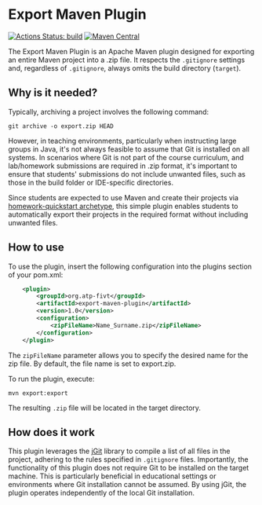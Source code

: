 # Export Maven Plugin

[![Actions Status: build](https://github.com/atp-mipt/export-maven-plugin/workflows/build/badge.svg)](https://github.com/atp-mipt/export-maven-plugin/actions?query=workflow%3A"build")
[![Maven Central](https://maven-badges.herokuapp.com/maven-central/org.atp-fivt/export-maven-plugin/badge.svg)](https://maven-badges.herokuapp.com/maven-central/org.atp-fivt/export-maven-plugin)

The Export Maven Plugin is an Apache Maven plugin designed for exporting an entire Maven project into a .zip file. It respects the `.gitignore` settings and, regardless of `.gitignore`, always omits the build directory (`target`).

## Why is it needed?

Typically, archiving a project involves the following command:

```shell
git archive -o export.zip HEAD
```

However, in teaching environments, particularly when instructing large groups in Java, it's not always feasible to assume that Git is installed on all systems. In scenarios where Git is not part of the course curriculum, and lab/homework submissions are required in .zip format, it's important to ensure that students' submissions do not include unwanted files, such as those in the build folder or IDE-specific directories.

Since students are expected to use Maven and create their projects via [homework-quickstart archetype](https://github.com/atp-mipt/homework-quickstart), this simple plugin enables students to automatically export their projects in the required format without including unwanted files.

## How to use

To use the plugin, insert the following configuration into the plugins section of your pom.xml:

```xml
    <plugin>
        <groupId>org.atp-fivt</groupId>
        <artifactId>export-maven-plugin</artifactId>
        <version>1.0</version>
        <configuration>
            <zipFileName>Name_Surname.zip</zipFileName>
        </configuration>
    </plugin>
```

The `zipFileName` parameter allows you to specify the desired name for the zip file. By default, the file name is set to export.zip.

To run the plugin, execute:

```shell
mvn export:export
```

The resulting `.zip` file will be located in the target directory.

## How does it work

This plugin leverages the [jGit](https://www.eclipse.org/jgit/) library to compile a list of all files in the project, adhering to the rules specified in `.gitignore` files. Importantly, the functionality of this plugin does not require Git to be installed on the target machine. This is particularly beneficial in educational settings or environments where Git installation cannot be assumed. By using jGit, the plugin operates independently of the local Git installation.
